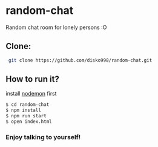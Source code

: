 # random-chat
Random chat room for lonely persons :O

## Clone: 
```sh
 git clone https://github.com/disko998/random-chat.git
 ```

## How to run it?

install [nodemon](https://www.npmjs.com/package/nodemon) first

```sh
$ cd random-chat
$ npm install
$ npm run start
$ open index.html
```

### Enjoy talking to yourself!





